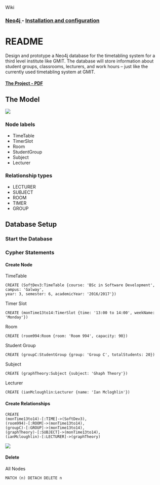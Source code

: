 Wiki
### [Neo4j   ](https://github.com/alexpt2000gmit/3Year_Project_GRAPH_THEORY_Neo4j/wiki)  -  [Installation and configuration   ](https://github.com/alexpt2000gmit/3Year_Project_GRAPH_THEORY_Neo4j/wiki/Installation-and-configuration)

# README

Design and prototype a Neo4j database for the timetabling system for a third level institute like GMIT. The database
will store information about student groups, classrooms, lecturers, and work hours – just like the currently used timetabling system at GMIT.

#### [The Project - PDF](https://github.com/alexpt2000gmit/3Year_Project_GRAPH_THEORY_Neo4j/blob/master/project.pdf)



## The Model
![](https://github.com/alexpt2000gmit/3Year_Project_GRAPH_THEORY_Neo4j/blob/master/DesignProject.png)


### Node labels

* TimeTable
* TimerSlot
* Room
* StudentGroup
* Subject
* Lecturer

### Relationship types

* LECTURER
* SUBJECT
* ROOM
* TIMER
* GROUP

## Database Setup

### Start the Database


### Cypher Statements
#### Create Node

TimeTable
```
CREATE (SoftDev3:TimeTable {course: 'BSc in Software Development', campus: 'Galway', 
year: 3, semester: 6, academicYear: '2016/2017'})
```
Timer Slot
```
CREATE (monTime13to14:TimerSlot {time: '13:00 to 14:00', weekName: 'Monday'})
```
Room
```
CREATE (room994:Room {room: 'Room 994', capacity: 90})
```
Student Group
```
CREATE (groupC:StudentGroup {group: 'Group C', totalStudents: 20})
```
Subject
```
CREATE (graphTheory:Subject {subject: 'Ghaph Theory'})
```
Lecturer
```
CREATE (ianMcloughlin:Lecturer {name: 'Ian Mcloghlin'})
```


#### Create Relationships

```
CREATE 
(monTime13to14)-[:TIME]->(SoftDev3), 
(room994)-[:ROOM]->(monTime13to14), 
(groupC)-[:GROUP]->(monTime13to14),
(graphTheory)-[:SUBJECT]->(monTime13to14), 
(ianMcloughlin)-[:LECTURER]->(graphTheory)
```
![](https://github.com/alexpt2000gmit/3Year_Project_GRAPH_THEORY_Neo4j/blob/master/DesignCypher.png)

#### Delete

All Nodes
```
MATCH (n) DETACH DELETE n
```

